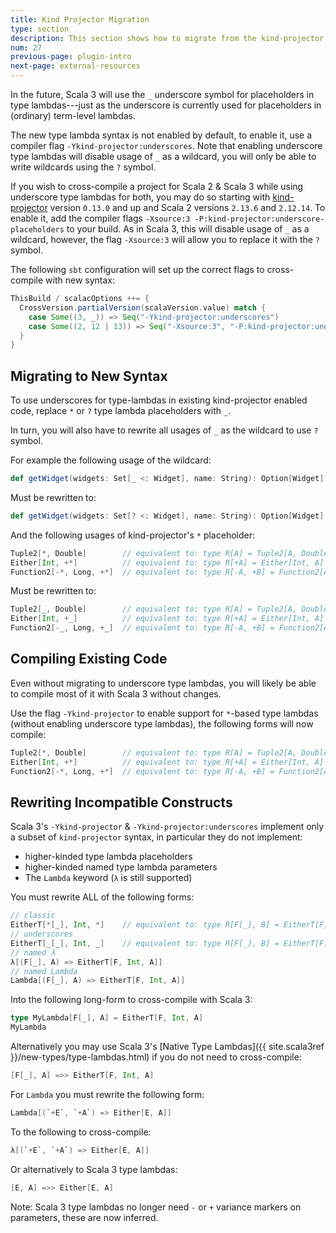 ```yaml
---
title: Kind Projector Migration
type: section
description: This section shows how to migrate from the kind-projector plugin to Scala 3 kind-projector syntax
num: 27
previous-page: plugin-intro
next-page: external-resources
---
```


In the future, Scala 3 will use the `_` underscore symbol for placeholders in type lambdas---just as the underscore is currently used for placeholders in (ordinary) term-level lambdas.

The new type lambda syntax is not enabled by default, to enable it, use a compiler flag `-Ykind-projector:underscores`. Note that enabling underscore type lambdas will disable usage of `_` as a wildcard, you will only be able to write wildcards using the `?` symbol. 

If you wish to cross-compile a project for Scala 2 & Scala 3 while using underscore type lambdas for both, you may do so starting with [kind-projector](https://github.com/typelevel/kind-projector) version `0.13.0` and up and Scala 2 versions `2.13.6` and `2.12.14`.
To enable it, add the compiler flags `-Xsource:3 -P:kind-projector:underscore-placeholders` to your build.
As in Scala 3, this will disable usage of `_` as a wildcard, however, the flag `-Xsource:3` will allow you to replace it with the `?` symbol. 

The following `sbt` configuration will set up the correct flags to cross-compile with new syntax:

```scala
ThisBuild / scalacOptions ++= {
  CrossVersion.partialVersion(scalaVersion.value) match {
    case Some((3, _)) => Seq("-Ykind-projector:underscores")
    case Some((2, 12 | 13)) => Seq("-Xsource:3", "-P:kind-projector:underscore-placeholders")
  }
}
```

## Migrating to New Syntax

To use underscores for type-lambdas in existing kind-projector enabled code, replace `*` or `?` type lambda placeholders with `_`.

In turn, you will also have to rewrite all usages of `_` as the wildcard to use `?` symbol.

For example the following usage of the wildcard:

```scala
def getWidget(widgets: Set[_ <: Widget], name: String): Option[Widget] = widgets.find(_.name == name) 
```

Must be rewritten to:

```scala
def getWidget(widgets: Set[? <: Widget], name: String): Option[Widget] = widgets.find(_.name == name) 
```

And the following usages of kind-projector's `*` placeholder:

```scala
Tuple2[*, Double]        // equivalent to: type R[A] = Tuple2[A, Double]
Either[Int, +*]          // equivalent to: type R[+A] = Either[Int, A]
Function2[-*, Long, +*]  // equivalent to: type R[-A, +B] = Function2[A, Long, B]
```

Must be rewritten to:

```scala
Tuple2[_, Double]        // equivalent to: type R[A] = Tuple2[A, Double]
Either[Int, +_]          // equivalent to: type R[+A] = Either[Int, A]
Function2[-_, Long, +_]  // equivalent to: type R[-A, +B] = Function2[A, Long, B]
```

## Compiling Existing Code

Even without migrating to underscore type lambdas, you will likely be able to compile most of it with Scala 3 without changes.

Use the flag `-Ykind-projector` to enable support for `*`-based type lambdas (without enabling underscore type lambdas), the following forms will now compile:

```scala
Tuple2[*, Double]        // equivalent to: type R[A] = Tuple2[A, Double]
Either[Int, +*]          // equivalent to: type R[+A] = Either[Int, A]
Function2[-*, Long, +*]  // equivalent to: type R[-A, +B] = Function2[A, Long, B]
```

## Rewriting Incompatible Constructs

Scala 3's `-Ykind-projector` & `-Ykind-projector:underscores` implement only a subset of `kind-projector` syntax, in particular they do not implement:

* higher-kinded type lambda placeholders
* higher-kinded named type lambda parameters
* The `Lambda` keyword (`λ` is still supported)

You must rewrite ALL of the following forms:

```scala
// classic
EitherT[*[_], Int, *]    // equivalent to: type R[F[_], B] = EitherT[F, Int, B]
// underscores
EitherT[_[_], Int, _]    // equivalent to: type R[F[_], B] = EitherT[F, Int, B]
// named λ
λ[(F[_], A) => EitherT[F, Int, A]]
// named Lambda
Lambda[(F[_], A) => EitherT[F, Int, A]]
```

Into the following long-form to cross-compile with Scala 3:

```scala
type MyLambda[F[_], A] = EitherT[F, Int, A]
MyLambda
```

Alternatively you may use Scala 3's [Native Type Lambdas]({{ site.scala3ref }}/new-types/type-lambdas.html) if you do not need to cross-compile:

```scala
[F[_], A] =>> EitherT[F, Int, A]
```

For `Lambda` you must rewrite the following form:

```scala
Lambda[(`+E`, `+A`) => Either[E, A]]
```

To the following to cross-compile:

```scala
λ[(`+E`, `+A`) => Either[E, A]]
```

Or alternatively to Scala 3 type lambdas:

```scala
[E, A] =>> Either[E, A]
```

Note: Scala 3 type lambdas no longer need `-` or `+` variance markers on parameters, these are now inferred.
